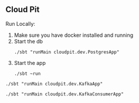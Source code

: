 Cloud Pit
---------


Run Locally:
1. Make sure you have docker installed and running
1. Start the db
    ```
    ./sbt "runMain cloudpit.dev.PostgresApp"
    ```
1. Start the app
    ```
    ./sbt ~run
    ```

```
./sbt "runMain cloudpit.dev.KafkaApp"

./sbt "runMain cloudpit.dev.KafkaConsumerApp"

```
